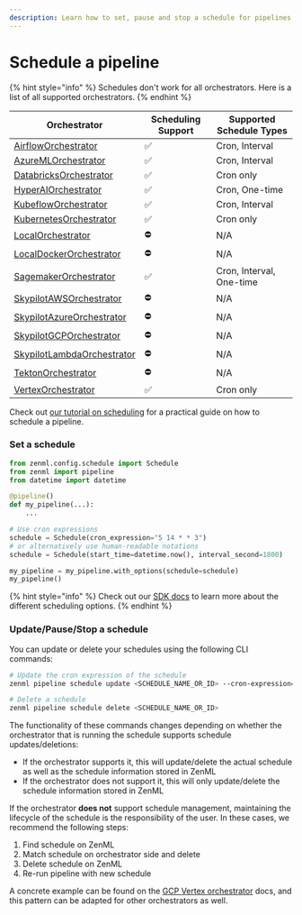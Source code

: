 ```yaml
---
description: Learn how to set, pause and stop a schedule for pipelines.
---
```


# Schedule a pipeline

{% hint style="info" %}
Schedules don't work for all orchestrators. Here is a list of all supported orchestrators.
{% endhint %}

| Orchestrator                                                                     | Scheduling Support | Supported Schedule Types                       |
|----------------------------------------------------------------------------------|--------------------|-------------------------------------------------|
| [AirflowOrchestrator](https://docs.zenml.io/stacks/orchestrators/airflow)            | ✅                 | Cron, Interval                                  |
| [AzureMLOrchestrator](https://docs.zenml.io/stacks/orchestrators/azureml)            | ✅                 | Cron, Interval                                  |
| [DatabricksOrchestrator](https://docs.zenml.io/stacks/orchestrators/databricks)      | ✅                 | Cron only                                       |
| [HyperAIOrchestrator](https://docs.zenml.io/stacks/orchestrators/hyperai)            | ✅                 | Cron, One-time                                  |
| [KubeflowOrchestrator](https://docs.zenml.io/stacks/orchestrators/kubeflow)          | ✅                 | Cron, Interval                                  |
| [KubernetesOrchestrator](https://docs.zenml.io/stacks/orchestrators/kubernetes)      | ✅                 | Cron only                                       |
| [LocalOrchestrator](https://docs.zenml.io/stacks/orchestrators/local)                | ⛔️                 | N/A                                             |
| [LocalDockerOrchestrator](https://docs.zenml.io/stacks/orchestrators/local-docker)   | ⛔️                 | N/A                                             |
| [SagemakerOrchestrator](https://docs.zenml.io/stacks/orchestrators/sagemaker)        | ✅                 | Cron, Interval, One-time                        |
| [SkypilotAWSOrchestrator](https://docs.zenml.io/stacks/orchestrators/skypilot-vm)    | ⛔️                 | N/A                                             |
| [SkypilotAzureOrchestrator](https://docs.zenml.io/stacks/orchestrators/skypilot-vm)  | ⛔️                 | N/A                                             |
| [SkypilotGCPOrchestrator](https://docs.zenml.io/stacks/orchestrators/skypilot-vm)    | ⛔️                 | N/A                                             |
| [SkypilotLambdaOrchestrator](https://docs.zenml.io/stacks/orchestrators/skypilot-vm) | ⛔️                 | N/A                                             |
| [TektonOrchestrator](https://docs.zenml.io/stacks/orchestrators/tekton)              | ⛔️                 | N/A                                             |
| [VertexOrchestrator](https://docs.zenml.io/stacks/orchestrators/vertex)              | ✅                 | Cron only                                       |

Check out [our tutorial on
scheduling](https://docs.zenml.io/user-guides/tutorial/managing-scheduled-pipelines)
for a practical guide on how to schedule a pipeline.

### Set a schedule

```python
from zenml.config.schedule import Schedule
from zenml import pipeline
from datetime import datetime

@pipeline()
def my_pipeline(...):
    ...

# Use cron expressions
schedule = Schedule(cron_expression="5 14 * * 3")
# or alternatively use human-readable notations
schedule = Schedule(start_time=datetime.now(), interval_second=1800)

my_pipeline = my_pipeline.with_options(schedule=schedule)
my_pipeline()
```

{% hint style="info" %}
Check out our [SDK docs](https://sdkdocs.zenml.io/latest/core_code_docs/core-config.html#zenml.config.schedule) to learn more about the different scheduling options.
{% endhint %}

### Update/Pause/Stop a schedule

You can update or delete your schedules using the following CLI commands:
```bash
# Update the cron expression of the schedule
zenml pipeline schedule update <SCHEDULE_NAME_OR_ID> --cron-expression='* * * * *'

# Delete a schedule
zenml pipeline schedule delete <SCHEDULE_NAME_OR_ID>
```

The functionality of these commands changes depending on whether the orchestrator that is running the schedule
supports schedule updates/deletions:
- If the orchestrator supports it, this will update/delete the actual schedule as well as the schedule information stored in ZenML
- If the orchestrator does not support it, this will only update/delete the schedule information stored in ZenML

If the orchestrator **does not** support schedule management, maintaining the lifecycle of the schedule is the responsibility of the user.
In these cases, we recommend the following steps:

1. Find schedule on ZenML
2. Match schedule on orchestrator side and delete
3. Delete schedule on ZenML
4. Re-run pipeline with new schedule

A concrete example can be found on the [GCP Vertex orchestrator](https://docs.zenml.io/stacks/orchestrators/vertex) docs, and this pattern can be adapted for other orchestrators as well.
